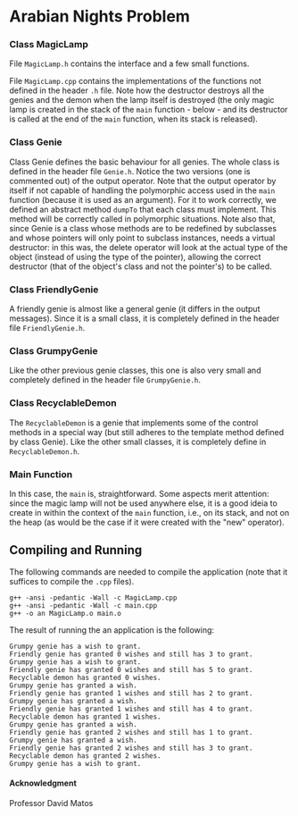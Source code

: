 # Arabian Nights Problem

### Class MagicLamp

File ```MagicLamp.h``` contains the interface and a few small functions.

File ```MagicLamp.cpp``` contains the implementations of the functions not defined in the header ```.h``` file. Note how the destructor destroys all the genies and the demon when the lamp itself is destroyed (the only magic lamp is created in the stack of the ```main``` function - below - and its destructor is called at the end of the ```main``` function, when its stack is released).

### Class Genie

Class Genie defines the basic behaviour for all genies. The whole class is defined in the header file ```Genie.h```. Notice the two versions (one is commented out) of the output operator.
Note that the output operator by itself if not capable of handling the polymorphic access used in the ```main``` function (because it is used as an argument). For it to work correctly, we defined an abstract method ```dumpTo``` that each class must implement. This method will be correctly called in polymorphic situations.
Note also that, since Genie is a class whose methods are to be redefined by subclasses and whose pointers will only point to subclass instances, needs a virtual destructor: in this was, the delete operator will look at the actual type of the object (instead of using the type of the pointer), allowing the correct destructor (that of the object's class and not the pointer's) to be called.

### Class FriendlyGenie

A friendly genie is almost like a general genie (it differs in the output messages). Since it is a small class, it is completely defined in the header file ```FriendlyGenie.h```.

### Class GrumpyGenie

Like the other previous genie classes, this one is also very small and completely defined in the header file ```GrumpyGenie.h```.

### Class RecyclableDemon

The ```RecyclableDemon``` is a genie that implements some of the control methods in a special way (but still adheres to the template method defined by class Genie). Like the other small classes, it is completely define in ```RecyclableDemon.h```.

### Main Function

In this case, the ```main``` is, straightforward. Some aspects merit attention: since the magic lamp will not be used anywhere else, it is a good ideia to create in within the context of the ```main``` function, i.e., on its stack, and not on the heap (as would be the case if it were created with the "new" operator).

## Compiling and Running

The following commands are needed to compile the application (note that it suffices to compile the ```.cpp``` files).

```
g++ -ansi -pedantic -Wall -c MagicLamp.cpp
g++ -ansi -pedantic -Wall -c main.cpp
g++ -o an MagicLamp.o main.o
 ```
 
 The result of running the an application is the following:
 
 ```
 Grumpy genie has a wish to grant.
 Friendly genie has granted 0 wishes and still has 3 to grant.
 Grumpy genie has a wish to grant.
 Friendly genie has granted 0 wishes and still has 5 to grant.
 Recyclable demon has granted 0 wishes.
 Grumpy genie has granted a wish.
 Friendly genie has granted 1 wishes and still has 2 to grant.
 Grumpy genie has granted a wish.
 Friendly genie has granted 1 wishes and still has 4 to grant.
 Recyclable demon has granted 1 wishes.
 Grumpy genie has granted a wish.
 Friendly genie has granted 2 wishes and still has 1 to grant.
 Grumpy genie has granted a wish.
 Friendly genie has granted 2 wishes and still has 3 to grant.
 Recyclable demon has granted 2 wishes.
 Grumpy genie has a wish to grant.
 ```

#### Acknowledgment

Professor David Matos
